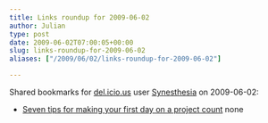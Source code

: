 ```yaml
---
title: Links roundup for 2009-06-02
author: Julian
type: post
date: 2009-06-02T07:00:05+00:00
slug: links-roundup-for-2009-06-02 
aliases: ["/2009/06/02/links-roundup-for-2009-06-02"]

---
```

Shared bookmarks for [del.icio.us][1] user [Synesthesia][2] on 2009-06-02:

  * [Seven tips for making your first day on a project count][3] 
    none</li> </ul>

 [1]: https://del.icio.us/
 [2]: https://del.icio.us/synesthesia
 [3]: https://blogs.techrepublic.com.com/project-management/?p=625